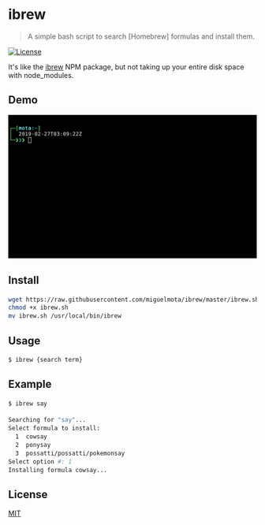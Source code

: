 # ibrew

> A simple bash script to search [Homebrew] formulas and install them.

[![License](http://img.shields.io/badge/license-MIT-blue.svg)](https://raw.githubusercontent.com/miguelmota/ibrew/master/LICENSE)

It's like the [ibrew](https://www.npmjs.com/package/ibrew) NPM package, but not taking up your entire disk space with node_modules.

## Demo

<img src="./assets/screencast.gif" width="580" />

## Install

```bash
wget https://raw.githubusercontent.com/miguelmota/ibrew/master/ibrew.sh?token=AAKRMDILnWgF-tBQypmRylm9p6iJwMj2ks5a5kS3wA%3D%3D -O ibrew.sh
chmod +x ibrew.sh
mv ibrew.sh /usr/local/bin/ibrew
```

## Usage

```bash
$ ibrew {search term}
```

## Example

```bash
$ ibrew say

Searching for "say"...
Select formula to install:
  1  cowsay
  2  ponysay
  3  possatti/possatti/pokemonsay
Select option #: 1
Installing formula cowsay...
```

## License

[MIT](LICENSE)

